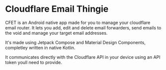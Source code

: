 # Cloudflare Email Thingie

CFET is an Android native app made for you to manage your cloudflare email router. It lets you add, edit and delete email forwarders, send emails to the void and manage your target email addresses.

It's made using Jetpack Compose and Material Design Components, completley written in native Kotlin.

It communicates directly with the Cloudflare API in your device using an API token youll need to provide. 